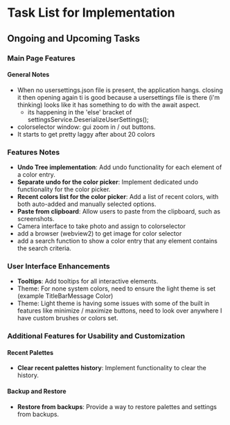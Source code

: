 ﻿# Task List for Implementation

## Ongoing and Upcoming Tasks

### Main Page Features

#### General Notes

- When no usersettings.json file is present, the application hangs. closing it then opening again ti is good because a usersettings file is there (i'm thinking) looks like it has something to do with the await aspect.
  - its happening in the 'else' bracket of settingsService.DeserializeUserSettings();
- colorselector window: gui zoom in / out buttons.
- It starts to get pretty laggy after about 20 colors

### Features Notes

- **Undo Tree implementation**: Add undo functionality for each element of a color entry.
- **Separate undo for the color picker**: Implement dedicated undo functionality for the color picker.
- **Recent colors list for the color picker**: Add a list of recent colors, with both auto-added and manually selected options.
- **Paste from clipboard**: Allow users to paste from the clipboard, such as screenshots.
- Camera interface to take photo and assign to colorselector
- add a browser (webview2) to get image for color selector
- add a search function to show a color entry that any element contains the search criteria.

### User Interface Enhancements

- **Tooltips**: Add tooltips for all interactive elements.
- Theme: For none system colors, need to ensure the light theme is set (example TitleBarMessage Color)
- Theme: Light theme is having some issues with some of the built in features like minimize / maximize buttons, need to look over anywhere I have custom brushes or colors set.

### Additional Features for Usability and Customization

#### Recent Palettes

- **Clear recent palettes history**: Implement functionality to clear the history.

#### Backup and Restore

- **Restore from backups**: Provide a way to restore palettes and settings from backups.